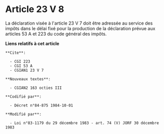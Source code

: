 # Article 23 V 8

La déclaration visée à l'article 23 V 7 doit être adressée au service des impôts dans le délai fixé pour la production de la
déclaration prévue aux articles 53 A et 223 du code général des impôts.

**Liens relatifs à cet article**

	**Cite**:

	  - CGI 223
	  - CGI 53 A
	  - CGIAN1 23 V 7

	**Nouveaux textes**:

	  - CGIAN2 163 octies III

	**Codifié par**:

	  - Décret n°84-875 1984-10-01

	**Modifié par**:

	  - Loi n°83-1179 du 29 décembre 1983 - art. 74 (V) JORF 30 décembre 1983
